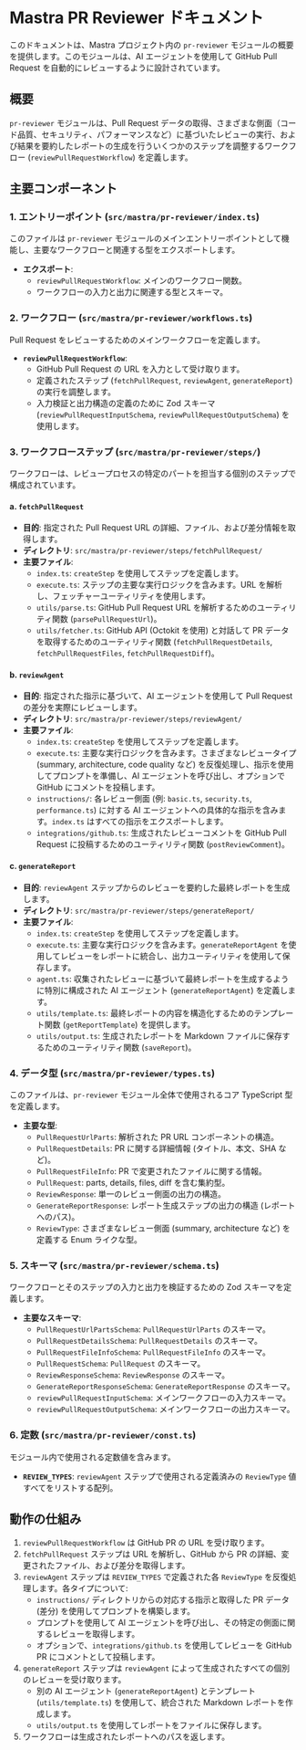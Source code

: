 # Mastra PR Reviewer ドキュメント

このドキュメントは、Mastra プロジェクト内の `pr-reviewer` モジュールの概要を提供します。このモジュールは、AI エージェントを使用して GitHub Pull Request を自動的にレビューするように設計されています。

## 概要

`pr-reviewer` モジュールは、Pull Request データの取得、さまざまな側面（コード品質、セキュリティ、パフォーマンスなど）に基づいたレビューの実行、および結果を要約したレポートの生成を行ういくつかのステップを調整するワークフロー (`reviewPullRequestWorkflow`) を定義します。

## 主要コンポーネント

### 1. エントリーポイント (`src/mastra/pr-reviewer/index.ts`)

このファイルは `pr-reviewer` モジュールのメインエントリーポイントとして機能し、主要なワークフローと関連する型をエクスポートします。

-   **エクスポート**:
    -   `reviewPullRequestWorkflow`: メインのワークフロー関数。
    -   ワークフローの入力と出力に関連する型とスキーマ。

### 2. ワークフロー (`src/mastra/pr-reviewer/workflows.ts`)

Pull Request をレビューするためのメインワークフローを定義します。

-   **`reviewPullRequestWorkflow`**:
    -   GitHub Pull Request の URL を入力として受け取ります。
    -   定義されたステップ (`fetchPullRequest`, `reviewAgent`, `generateReport`) の実行を調整します。
    -   入力検証と出力構造の定義のために Zod スキーマ (`reviewPullRequestInputSchema`, `reviewPullRequestOutputSchema`) を使用します。

### 3. ワークフローステップ (`src/mastra/pr-reviewer/steps/`)

ワークフローは、レビュープロセスの特定のパートを担当する個別のステップで構成されています。

#### a. `fetchPullRequest`

-   **目的**: 指定された Pull Request URL の詳細、ファイル、および差分情報を取得します。
-   **ディレクトリ**: `src/mastra/pr-reviewer/steps/fetchPullRequest/`
-   **主要ファイル**:
    -   `index.ts`: `createStep` を使用してステップを定義します。
    -   `execute.ts`: ステップの主要な実行ロジックを含みます。URL を解析し、フェッチャーユーティリティを使用します。
    -   `utils/parse.ts`: GitHub Pull Request URL を解析するためのユーティリティ関数 (`parsePullRequestUrl`)。
    -   `utils/fetcher.ts`: GitHub API (Octokit を使用) と対話して PR データを取得するためのユーティリティ関数 (`fetchPullRequestDetails`, `fetchPullRequestFiles`, `fetchPullRequestDiff`)。

#### b. `reviewAgent`

-   **目的**: 指定された指示に基づいて、AI エージェントを使用して Pull Request の差分を実際にレビューします。
-   **ディレクトリ**: `src/mastra/pr-reviewer/steps/reviewAgent/`
-   **主要ファイル**:
    -   `index.ts`: `createStep` を使用してステップを定義します。
    -   `execute.ts`: 主要な実行ロジックを含みます。さまざまなレビュータイプ (summary, architecture, code quality など) を反復処理し、指示を使用してプロンプトを準備し、AI エージェントを呼び出し、オプションで GitHub にコメントを投稿します。
    -   `instructions/`: 各レビュー側面 (例: `basic.ts`, `security.ts`, `performance.ts`) に対する AI エージェントへの具体的な指示を含みます。`index.ts` はすべての指示をエクスポートします。
    -   `integrations/github.ts`: 生成されたレビューコメントを GitHub Pull Request に投稿するためのユーティリティ関数 (`postReviewComment`)。

#### c. `generateReport`

-   **目的**: `reviewAgent` ステップからのレビューを要約した最終レポートを生成します。
-   **ディレクトリ**: `src/mastra/pr-reviewer/steps/generateReport/`
-   **主要ファイル**:
    -   `index.ts`: `createStep` を使用してステップを定義します。
    -   `execute.ts`: 主要な実行ロジックを含みます。`generateReportAgent` を使用してレビューをレポートに統合し、出力ユーティリティを使用して保存します。
    -   `agent.ts`: 収集されたレビューに基づいて最終レポートを生成するように特別に構成された AI エージェント (`generateReportAgent`) を定義します。
    -   `utils/template.ts`: 最終レポートの内容を構造化するためのテンプレート関数 (`getReportTemplate`) を提供します。
    -   `utils/output.ts`: 生成されたレポートを Markdown ファイルに保存するためのユーティリティ関数 (`saveReport`)。

### 4. データ型 (`src/mastra/pr-reviewer/types.ts`)

このファイルは、`pr-reviewer` モジュール全体で使用されるコア TypeScript 型を定義します。

-   **主要な型**:
    -   `PullRequestUrlParts`: 解析された PR URL コンポーネントの構造。
    -   `PullRequestDetails`: PR に関する詳細情報 (タイトル、本文、SHA など)。
    -   `PullRequestFileInfo`: PR で変更されたファイルに関する情報。
    -   `PullRequest`: parts, details, files, diff を含む集約型。
    -   `ReviewResponse`: 単一のレビュー側面の出力の構造。
    -   `GenerateReportResponse`: レポート生成ステップの出力の構造 (レポートへのパス)。
    -   `ReviewType`: さまざまなレビュー側面 (summary, architecture など) を定義する Enum ライクな型。

### 5. スキーマ (`src/mastra/pr-reviewer/schema.ts`)

ワークフローとそのステップの入力と出力を検証するための Zod スキーマを定義します。

-   **主要なスキーマ**:
    -   `PullRequestUrlPartsSchema`: `PullRequestUrlParts` のスキーマ。
    -   `PullRequestDetailsSchema`: `PullRequestDetails` のスキーマ。
    -   `PullRequestFileInfoSchema`: `PullRequestFileInfo` のスキーマ。
    -   `PullRequestSchema`: `PullRequest` のスキーマ。
    -   `ReviewResponseSchema`: `ReviewResponse` のスキーマ。
    -   `GenerateReportResponseSchema`: `GenerateReportResponse` のスキーマ。
    -   `reviewPullRequestInputSchema`: メインワークフローの入力スキーマ。
    -   `reviewPullRequestOutputSchema`: メインワークフローの出力スキーマ。

### 6. 定数 (`src/mastra/pr-reviewer/const.ts`)

モジュール内で使用される定数値を含みます。

-   **`REVIEW_TYPES`**: `reviewAgent` ステップで使用される定義済みの `ReviewType` 値すべてをリストする配列。

## 動作の仕組み

1.  `reviewPullRequestWorkflow` は GitHub PR の URL を受け取ります。
2.  `fetchPullRequest` ステップは URL を解析し、GitHub から PR の詳細、変更されたファイル、および差分を取得します。
3.  `reviewAgent` ステップは `REVIEW_TYPES` で定義された各 `ReviewType` を反復処理します。各タイプについて:
    -   `instructions/` ディレクトリからの対応する指示と取得した PR データ (差分) を使用してプロンプトを構築します。
    -   プロンプトを使用して AI エージェントを呼び出し、その特定の側面に関するレビューを取得します。
    -   オプションで、`integrations/github.ts` を使用してレビューを GitHub PR にコメントとして投稿します。
4.  `generateReport` ステップは `reviewAgent` によって生成されたすべての個別のレビューを受け取ります。
    -   別の AI エージェント (`generateReportAgent`) とテンプレート (`utils/template.ts`) を使用して、統合された Markdown レポートを作成します。
    -   `utils/output.ts` を使用してレポートをファイルに保存します。
5.  ワークフローは生成されたレポートへのパスを返します。

